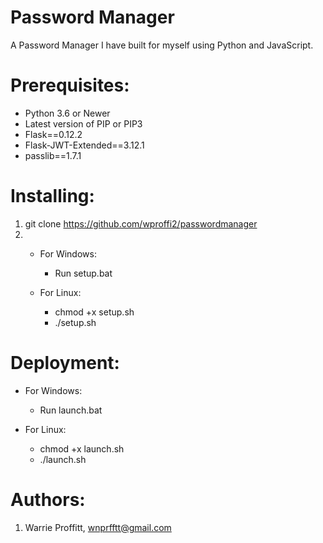 # Password Manager
A Password Manager I have built for myself using Python and JavaScript.

# Prerequisites:
* Python 3.6 or Newer
* Latest version of PIP or PIP3
* Flask==0.12.2
* Flask-JWT-Extended==3.12.1
* passlib==1.7.1

# Installing:
1. git clone https://github.com/wproffi2/passwordmanager
2. 
    * For Windows:
        * Run setup.bat
        
    * For Linux:
        * chmod +x setup.sh
        * ./setup.sh

# Deployment:
* For Windows:
    * Run launch.bat

* For Linux:
    * chmod +x launch.sh
    * ./launch.sh

# Authors:
1. Warrie Proffitt, wnprfftt@gmail.com